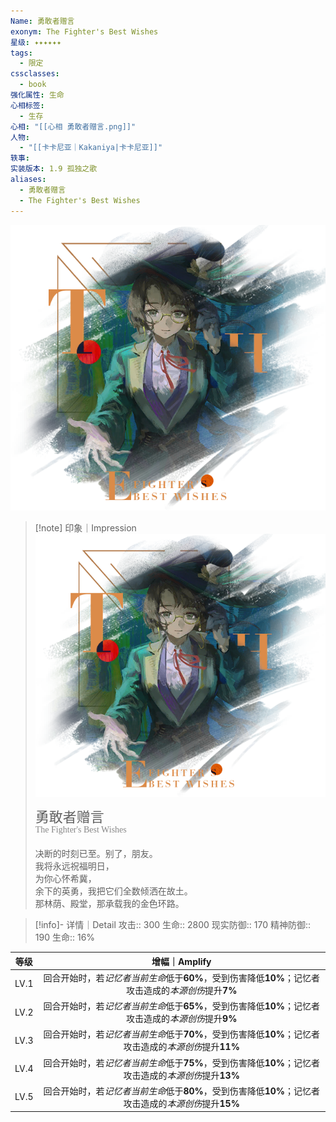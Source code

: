 ```yaml
---
Name: 勇敢者赠言
exonym: The Fighter's Best Wishes
星级: ✦✦✦✦✦✦
tags:
  - 限定
cssclasses:
  - book
强化属性: 生命
心相标签:
  - 生存
心相: "[[心相 勇敢者赠言.png]]"
人物:
  - "[[卡卡尼亚｜Kakaniya|卡卡尼亚]]"
轶事: 
实装版本: 1.9 孤独之歌
aliases:
  - 勇敢者赠言
  - The Fighter's Best Wishes
---
```

![cover](assets/勇敢者赠言｜The%20Fighter's%20Best%20Wishes.assets/心相%20勇敢者赠言.png)

> [!note] 印象｜Impression
> ![心相 勇敢者赠言|inlL|300](assets/勇敢者赠言｜The%20Fighter's%20Best%20Wishes.assets/心相%20勇敢者赠言.png)
> <p style="font-family: '家族宋', sans-serif; font-size: 22px; line-height: 0.75; text-indent: 0;">勇敢者赠言<br><span style="font-family: serif; font-size: 14px; color: #888888;">The Fighter's Best Wishes</span></p>
> 
> 决断的时刻已至。别了，朋友。  
> 我将永远祝福明日，  
> 为你心怀希冀，  
> 余下的英勇，我把它们全数倾洒在故土。  
> 那林荫、殿堂，那承载我的金色环路。

> [!info]- 详情｜Detail
> 攻击:: 300
> 生命:: 2800
> 现实防御:: 170
> 精神防御:: 190
> 生命:: 16%

| 等级 |                        增幅｜Amplify                         |
| :--: | :----------------------------------------------------------: |
| LV.1 | 回合开始时，若*记忆者当前生命*低于**60%**，受到伤害降低**10%**；记忆者攻击造成的*本源创伤*提升**7%** |
| LV.2 | 回合开始时，若*记忆者当前生命*低于**65%**，受到伤害降低**10%**；记忆者攻击造成的*本源创伤*提升**9%** |
| LV.3 | 回合开始时，若*记忆者当前生命*低于**70%**，受到伤害降低**10%**；记忆者攻击造成的*本源创伤*提升**11%** |
| LV.4 | 回合开始时，若*记忆者当前生命*低于**75%**，受到伤害降低**10%**；记忆者攻击造成的*本源创伤*提升**13%** |
| LV.5 | 回合开始时，若*记忆者当前生命*低于**80%**，受到伤害降低**10%**；记忆者攻击造成的*本源创伤*提升**15%** |
